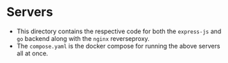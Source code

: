 # Servers

- This directory contains the respective code for both the `express-js` and `go` backend along with the `nginx` reverseproxy.
- The `compose.yaml` is the docker compose for running the above servers all at once.
